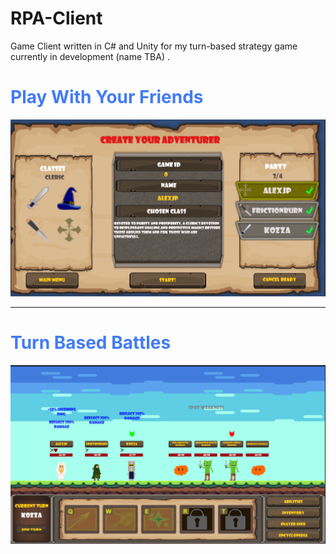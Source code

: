 # RPA-Client
Game Client written in C# and Unity for my turn-based strategy game currently in development (name TBA) .


# <font color="#427bf5">Play With Your Friends</font> 

![Play with Friends](Assets/Repo/lobby.png)

---

 # <font color="#427bf5">Turn Based Battles</font>
![Play with Friends](Assets/Repo/battle.PNG)
